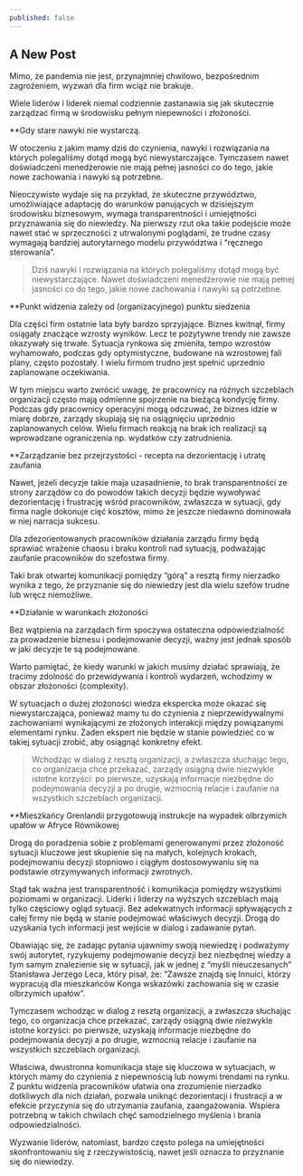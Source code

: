 ```yaml
---
published: false
---
```

## A New Post 

Mimo, że pandemia nie jest, przynajmniej chwilowo, bezpośrednim zagrożeniem, wyzwań dla firm wciąż nie brakuje.

Wiele liderów i liderek niemal codziennie zastanawia się jak skutecznie zarządzać firmą w środowisku pełnym niepewności i złożoności.

**Gdy stare nawyki nie wystarczą.

W otoczeniu z jakim mamy dziś do czynienia, nawyki i rozwiązania na których polegaliśmy dotąd mogą być niewystarczające. Tymczasem nawet doświadczeni menedżerowie nie mają pełnej jasności co do tego, jakie nowe zachowania i nawyki są potrzebne.

Nieoczywiste wydaje się na przykład, że skuteczne przywództwo, umożliwiające adaptację do warunków panujących w dzisiejszym środowisku biznesowym, wymaga transparentności i umiejętności przyznawania się do niewiedzy. Na pierwszy rzut oka takie podejście może nawet stać w sprzeczności z utrwalonymi poglądami, że trudne czasy wymagają bardziej autorytarnego modelu przywództwa i “ręcznego sterowania”.


> Dziś nawyki i rozwiązania na których polegaliśmy dotąd mogą być niewystarczające. 
> Nawet doświadczeni menedżerowie nie mają pełnej jasności co do tego, jakie nowe zachowania
> i nawyki są potrzebne.

**Punkt widzenia zależy od (organizacyjnego) punktu siedzenia

Dla części firm ostatnie lata były bardzo sprzyjające. Biznes kwitnął, firmy osiągały znaczące wzrosty wyników. Lecz te pozytywne trendy nie zawsze okazywały się trwałe. Sytuacja rynkowa się zmieniła, tempo wzrostów wyhamowało, podczas gdy optymistyczne, budowane na wzrostowej fali plany, często pozostały. I wielu firmom trudno jest spełnić uprzednio zaplanowane oczekiwania.

W tym miejscu warto zwrócić uwagę, że pracownicy na różnych szczeblach organizacji często mają odmienne spojrzenie na bieżącą kondycję firmy. Podczas gdy pracownicy operacyjni mogą odczuwać, że biznes idzie w miarę dobrze, zarządy skupiają się na osiągnięciu uprzednio zaplanowanych celów. Wielu firmach reakcją na brak ich realizacji są wprowadzane ograniczenia np. wydatków czy zatrudnienia.

**Zarządzanie bez przejrzystości - recepta na dezorientację i utratę zaufania

Nawet, jeżeli decyzje takie maja uzasadnienie, to brak transparentności ze strony zarządów co do powodów takich decyzji będzie wywoływać dezorientację i frustrację wśród pracowników, zwłaszcza w sytuacji, gdy firma nagle dokonuje cięć kosztów, mimo że jeszcze niedawno dominowała w niej narracja sukcesu.

Dla zdezorientowanych pracowników działania zarządu firmy będą sprawiać wrażenie chaosu i braku kontroli nad sytuacją, podważając zaufanie pracowników do szefostwa firmy.

Taki brak otwartej komunikacji pomiędzy “górą” a resztą firmy nierzadko wynika z tego, że przyznanie się do niewiedzy jest dla wielu szefów trudne lub wręcz niemożliwe.

**Działanie w warunkach złożoności

Bez wątpienia na zarządach firm spoczywa ostateczna odpowiedzialność za prowadzenie biznesu i podejmowanie decyzji, ważny jest jednak sposób w jaki decyzje te są podejmowane.

Warto pamiętać, że kiedy warunki w jakich musimy działać sprawiają, że tracimy zdolność do przewidywania i kontroli wydarzeń, wchodzimy w obszar złożoności (complexity).

W sytuacjach o dużej złożoności wiedza ekspercka może okazać się niewystarczająca, ponieważ mamy tu do czynienia z nieprzewidywalnymi zachowaniami wynikającymi ze złożonych interakcji między powiązanymi elementami rynku. Żaden ekspert nie będzie w stanie powiedzieć co w takiej sytuacji zrobić, aby osiągnąć konkretny efekt.

> Wchodząc w dialog z resztą organizacji, a zwłaszcza słuchając tego, co organizacja chce
> przekazać, zarządy osiągną dwie niezwykle istotne korzyści: po pierwsze, uzyskają informacje
> niezbędne do podejmowania decyzji a po drugie, wzmocnią relacje i zaufanie na wszystkich
> szczeblach organizacji.

**Mieszkańcy Grenlandii przygotowują instrukcje na wypadek olbrzymich upałów w Afryce Równikowej

Drogą do poradzenia sobie z problemami generowanymi przez złożoność sytuacji kluczowe jest skupienie się na małych, kolejnych krokach, podejmowaniu decyzji stopniowo i ciągłym dostosowywaniu się na podstawie otrzymywanych informacji zwrotnych.

Stąd tak ważna jest transparentność i komunikacja pomiędzy wszystkimi poziomami w organizacji. Liderki i liderzy na wyższych szczeblach mają tylko częściowy ogląd sytuacji. Bez adekwatnych informacji spływających z całej firmy nie będą w stanie podejmować właściwych decyzji. Drogą do uzyskania tych informacji jest wejście w dialog i zadawanie pytań.

Obawiając się, że zadając pytania ujawnimy swoją niewiedzę i podważymy swój autorytet, ryzykujemy podejmowanie decyzji bez niezbędnej wiedzy a tym samym znalezienie się w sytuacji, jak w jednej z “myśli nieuczesanych” Stanisława Jerzego Leca, który pisał, że: “Zawsze znajdą się Innuici, którzy wypracują dla mieszkańców Konga wskazówki zachowania się w czasie olbrzymich upałów”.

Tymczasem wchodząc w dialog z resztą organizacji, a zwłaszcza słuchając tego, co organizacja chce przekazać, zarządy osiągną dwie niezwykle istotne korzyści: po pierwsze, uzyskają informacje niezbędne do podejmowania decyzji a po drugie, wzmocnią relacje i zaufanie na wszystkich szczeblach organizacji.

Właściwa, dwustronna komunikacja staje się kluczowa w sytuacjach, w których mamy do czynienia z niepewnością lub nowymi trendami na rynku. Z punktu widzenia pracowników ułatwia ona zrozumienie nierzadko dotkliwych dla nich działań, pozwala uniknąć dezorientacji i frustracji a w efekcie przyczynia się do utrzymania zaufania, zaangażowania. Wspiera potrzebną w takich chwilach chęć samodzielnego myślenia i brania odpowiedzialności.

Wyzwanie liderów, natomiast, bardzo często polega na umiejętności skonfrontowaniu się z rzeczywistością, nawet jeśli oznacza to przyznanie się do niewiedzy.



